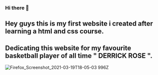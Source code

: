### Hi there 👋

## Hey guys this is my first website i created after learning a html and css course.
## Dedicating this website for my favourite basketball player of all time " DERRICK ROSE ".

![Firefox_Screenshot_2021-03-19T18-05-03 996Z](https://user-images.githubusercontent.com/64927752/111826151-57c4e100-890e-11eb-9112-fc84d64f8acf.png)
